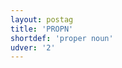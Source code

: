 ```yaml
---
layout: postag
title: 'PROPN'
shortdef: 'proper noun'
udver: '2'
---
```

<!-- Interlanguage links updated Út zář 29 18:40:47 CEST 2020 -->
